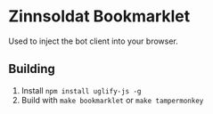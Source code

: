 # Zinnsoldat Bookmarklet

Used to inject the bot client into your browser.

## Building

1. Install `npm install uglify-js -g`
2. Build with `make bookmarklet` or `make tampermonkey`
